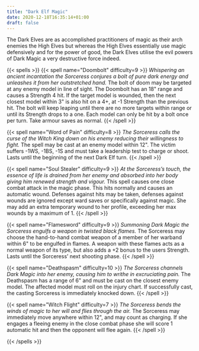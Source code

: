 ```yaml
---
title: "Dark Elf Magic"
date: 2020-12-18T16:35:14+01:00
draft: false
---
```

The Dark Elves are as accomplished practitioners of magic as their arch enemies the High Elves but whereas the High Elves essentially use magic defensively and for the power of good, the Dark Elves utilise the evil powers of Dark Magic a very destructive force indeed.

{{< spells >}}
{{< spell name="Doombolt" difficulty=9 >}}
*Whispering an ancient incantation the Sorceress conjures a bolt of pure dark energy and unleashes it from her outstretched hand.*
The bolt of doom may be targeted at any enemy model in line of sight. The Doombolt has an 18" range and causes a Strength 4 hit. If the target model is wounded, then the next closest model within 3" is also hit on a 4+, at -1 Strength than the previous hit. The bolt will keep leaping until there are no more targets within range or until its Strength drops to a one. Each model can only be hit by a bolt once per turn. Take armour saves as normal.
{{< /spell >}}

{{< spell name="Word of Pain" difficulty=8 >}}
*The Sorceress calls the curse of the Witch King down on his enemy reducing their willingness to fight.*
The spell may be cast at an enemy model within 12". The victim suffers -1WS, -1BS, -1S and must take a leadership test to charge or shoot. Lasts until the beginning of the next Dark Elf turn.
{{< /spell >}}

{{< spell name="Soul Stealer" difficulty=9 >}}
*At the Sorceress’s touch, the essence of life is drained from her enemy and absorbed into her body giving him renewed strength and vigour.*
This spell causes one close combat attack in the magic phase. This hits normally and causes an automatic wound. Defenses against hits may be taken, defenses against wounds are ignored except ward saves or specifically against magic. She may add an extra temporary wound to her profile, exceeding her max wounds by a maximum of 1.
{{< /spell >}}

{{< spell name="Flamesword" difficulty=9 >}}
*Summoning Dark Magic the Sorceress engulfs a weapon in twisted black flames.*
The Sorceress may choose the hand-to-hand combat weapon of a member of her warband within 6" to be engulfed in flames. A weapon with these flames acts as a normal weapon of its type, but also adds a +2 bonus to the users Strength. Lasts until the Sorceress’ next shooting phase.
{{< /spell >}}


{{< spell name="Deathspasm" difficulty=10 >}}
*The Sorceress channels Dark Magic into her enemy, causing him to writhe in excruciating pain.*
The Deathspasm has a range of 6" and must be cast on the closest enemy model. The affected model must roll on the injury chart. If successfully cast, the casting Sorceress is immediately knocked down.
{{< /spell >}}

{{< spell name="Witch Flight" difficulty=7 >}}
*The Sorceress bends the winds of magic to her will and flies through the air.*
The Sorceress may immediately move anywhere within 12", and may count as charging. If she engages a fleeing enemy in the close combat phase she will score 1 automatic hit and then the opponent will flee again.
{{< /spell >}}


{{< /spells >}}